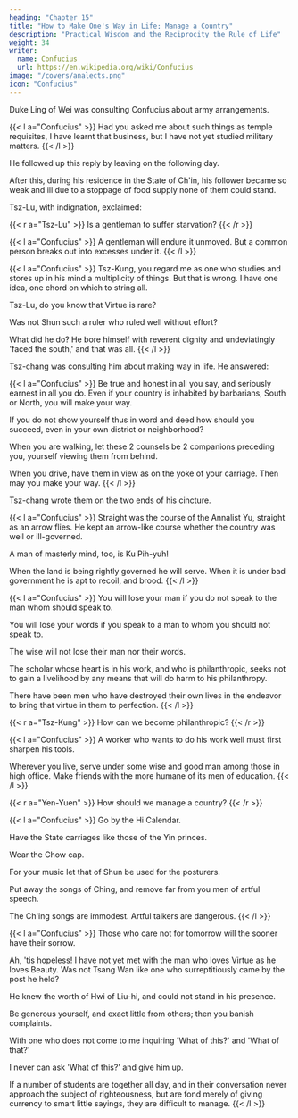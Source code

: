 ```yaml
---
heading: "Chapter 15"
title: "How to Make One's Way in Life; Manage a Country"
description: "Practical Wisdom and the Reciprocity the Rule of Life"
weight: 34
writer:
  name: Confucius
  url: https://en.wikipedia.org/wiki/Confucius
image: "/covers/analects.png"
icon: "Confucius"
---
```



Duke Ling of Wei was consulting Confucius about army arrangements.

{{< l a="Confucius" >}}
Had you asked me about such things as temple requisites, I have learnt that business, but I have not yet studied military matters.
{{< /l >}}

He followed up this reply by leaving on the following day.

After this, during his residence in the State of Ch'in, his follower became so weak and ill due to a stoppage of food supply none of them could stand. 

Tsz-Lu, with indignation, exclaimed:

{{< r a="Tsz-Lu" >}}
Is a gentleman to suffer starvation?
{{< /r >}}


{{< l a="Confucius" >}}
A gentleman will endure it unmoved. But a common person breaks out into excesses under it.
{{< /l >}}



{{< l a="Confucius" >}}
Tsz-Kung, you regard me as one who studies and stores up in his mind a multiplicity of things. But that is wrong. I have one idea, one chord on which to string all.

Tsz-Lu, do you know that Virtue is rare?

Was not Shun such a ruler who ruled well without effort? 

What did he do? He bore himself with reverent dignity and undeviatingly 'faced the south,' and that was all.
{{< /l >}}


Tsz-chang was consulting him about making way in life. He answered:

{{< l a="Confucius" >}}
Be true and honest in all you say, and seriously earnest in all you do. Even if your country is inhabited by barbarians, South or North, you will make your way. 

If you do not show yourself thus in word and deed how should you succeed, even in your own district or neighborhood? 

When you are walking, let these 2 counsels be 2 companions preceding you, yourself viewing them from behind.

When you drive, have them in view as on the yoke of your carriage. Then may you make your way.
{{< /l >}}


Tsz-chang wrote them on the two ends of his cincture. 

{{< l a="Confucius" >}}
Straight was the course of the Annalist Yu, straight as an arrow flies. He kept an arrow-like course whether the country was well or ill-governed.

A man of masterly mind, too, is Ku Pih-yuh! 

When the land is being rightly governed he will serve. When it is under bad government he is apt to recoil, and brood.
{{< /l >}}


{{< l a="Confucius" >}}
You will lose your man if you do not speak to the man whom should speak to. 

<!-- Not to speak to a man. to whom you should speak, is to ; -->

You will lose your words if you speak to a man to whom you should not speak to. 

The wise will not lose their man nor their words. 

The scholar whose heart is in his work, and who is philanthropic, seeks not to gain a livelihood by any means that will do harm to his philanthropy. 

There have been men who have destroyed their own lives in the endeavor to bring that virtue in them to perfection.
{{< /l >}}


{{< r a="Tsz-Kung" >}}
How can we become philanthropic?
{{< /r >}}

{{< l a="Confucius" >}}
A worker who wants to do his work well must first sharpen his tools. 

Wherever you live, serve under some wise and good man among those in high office. Make friends with the more humane of its men of education.
{{< /l >}}


{{< r a="Yen-Yuen" >}}
How should we manage a country?
{{< /r >}}

{{< l a="Confucius" >}}
Go by the Hi Calendar. 

Have the State carriages like those of the Yin princes. 

Wear the Chow cap. 

For your music let that of Shun be used for the posturers. 

Put away the songs of Ching, and remove far from you men of artful speech. 

The Ch'ing songs are immodest. Artful talkers are dangerous.
{{< /l >}}

{{< l a="Confucius" >}}
Those who care not for tomorrow will the sooner have their sorrow. 

Ah, 'tis hopeless! I have not yet met with the man who loves Virtue as he loves Beauty. Was not Tsang Wan like one who surreptitiously came by the post he held? 

He knew the worth of Hwi of Liu-hi, and could not stand in his presence.

Be generous yourself, and exact little from others; then you banish complaints.

With one who does not come to me inquiring 'What of this?' and 'What of that?'

I never can ask 'What of this?' and give him up. 

If a number of students are together all day, and in their conversation never approach the subject of righteousness, but are fond merely of giving currency to smart little sayings, they are difficult to manage. 
{{< /l >}}

